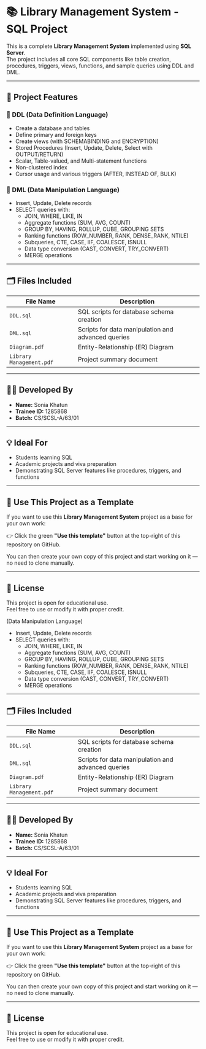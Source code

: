 # 📚 Library Management System - SQL Project

This is a complete **Library Management System** implemented using **SQL Server**.  
The project includes all core SQL components like table creation, procedures, triggers, views, functions, and sample queries using DDL and DML.

---

## 🔧 Project Features

### 📘 DDL (Data Definition Language)

- Create a database and tables
- Define primary and foreign keys
- Create views (with SCHEMABINDING and ENCRYPTION)
- Stored Procedures (Insert, Update, Delete, Select with OUTPUT/RETURN)
- Scalar, Table-valued, and Multi-statement functions
- Non-clustered index
- Cursor usage and various triggers (AFTER, INSTEAD OF, BULK)

### 📗 DML (Data Manipulation Language)

- Insert, Update, Delete records
- SELECT queries with:
  - JOIN, WHERE, LIKE, IN
  - Aggregate functions (SUM, AVG, COUNT)
  - GROUP BY, HAVING, ROLLUP, CUBE, GROUPING SETS
  - Ranking functions (ROW_NUMBER, RANK, DENSE_RANK, NTILE)
  - Subqueries, CTE, CASE, IIF, COALESCE, ISNULL
  - Data type conversion (CAST, CONVERT, TRY_CONVERT)
  - MERGE operations

---

## 🗂️ Files Included

| File Name              | Description                                             |
|------------------------|---------------------------------------------------------|
| `DDL.sql`              | SQL scripts for database schema creation               |
| `DML.sql`              | Scripts for data manipulation and advanced queries     |
| `Diagram.pdf`          | Entity-Relationship (ER) Diagram                       |
| `Library Management.pdf` | Project summary document                              |

---

## 🧑‍🎓 Developed By

- **Name:** Sonia Khatun  
- **Trainee ID:** 1285868  
- **Batch:** CS/SCSL-A/63/01

---

## 💡 Ideal For

- Students learning SQL
- Academic projects and viva preparation
- Demonstrating SQL Server features like procedures, triggers, and functions

---

## 🚀 Use This Project as a Template

If you want to use this **Library Management System** project as a base for your own work:

👉 Click the green **"Use this template"** button at the top-right of this repository on GitHub.

You can then create your own copy of this project and start working on it — no need to clone manually.

---

## 📜 License

This project is open for educational use.  
Feel free to use or modify it with proper credit.

 (Data Manipulation Language)

- Insert, Update, Delete records
- SELECT queries with:
  - JOIN, WHERE, LIKE, IN
  - Aggregate functions (SUM, AVG, COUNT)
  - GROUP BY, HAVING, ROLLUP, CUBE, GROUPING SETS
  - Ranking functions (ROW_NUMBER, RANK, DENSE_RANK, NTILE)
  - Subqueries, CTE, CASE, IIF, COALESCE, ISNULL
  - Data type conversion (CAST, CONVERT, TRY_CONVERT)
  - MERGE operations

---

## 🗂️ Files Included

| File Name              | Description                                             |
|------------------------|---------------------------------------------------------|
| `DDL.sql`              | SQL scripts for database schema creation               |
| `DML.sql`              | Scripts for data manipulation and advanced queries     |
| `Diagram.pdf`          | Entity-Relationship (ER) Diagram                       |
| `Library Management.pdf` | Project summary document                              |

---

## 🧑‍🎓 Developed By

- **Name:** Sonia Khatun  
- **Trainee ID:** 1285868  
- **Batch:** CS/SCSL-A/63/01

---

## 💡 Ideal For

- Students learning SQL
- Academic projects and viva preparation
- Demonstrating SQL Server features like procedures, triggers, and functions

---

## 🚀 Use This Project as a Template

If you want to use this **Library Management System** project as a base for your own work:

👉 Click the green **"Use this template"** button at the top-right of this repository on GitHub.

You can then create your own copy of this project and start working on it — no need to clone manually.

---

## 📜 License

This project is open for educational use.  
Feel free to use or modify it with proper credit.
